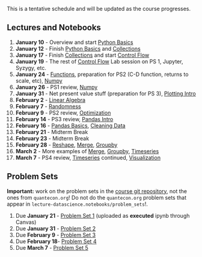 This is a tentative schedule and will be updated as the course progresses.

## Lectures and Notebooks
1. **January 10** - Overview and start [Python Basics](https://datascience.quantecon.org/python_fundamentals/basics.html)
2. **January 12** - Finish [Python Basics](https://datascience.quantecon.org/python_fundamentals/basics.html) and [Collections](https://datascience.quantecon.org/python_fundamentals/collections.html)
3. **January 17** - Finish [Collections](https://datascience.quantecon.org/python_fundamentals/collections.html) and start [Control Flow](https://datascience.quantecon.org/python_fundamentals/control_flow.html)
4. **January 19** - The rest of [Control Flow](https://datascience.quantecon.org/python_fundamentals/control_flow.html) Lab session on PS 1, Jupyter, Syzygy, etc. 
5. **January 24** - [Functions](https://datascience.quantecon.org/python_fundamentals/functions.html), preparation for PS2 (C-D function, returns to scale, etc), [Numpy](https://datascience.quantecon.org/scientific/numpy_arrays.html)
6. **January 26** - PS1 review,  [Numpy](https://datascience.quantecon.org/scientific/numpy_arrays.html)
7. **January 31** - Net present value stuff (preparation for PS 3), [Plotting Intro](https://datascience.quantecon.org/scientific/plotting.html)
8. **February 2** - [Linear Algebra](https://datascience.quantecon.org/scientific/applied_linalg.html) 
9.  **February 7** - [Randomness](https://datascience.quantecon.org/scientific/randomness.html)
10. **February 9** - PS2 review, [Optimization](https://datascience.quantecon.org/scientific/optimization.html)
11. **February 14** - PS3 review, [Pandas Intro](https://datascience.quantecon.org/pandas/intro.html)
12.  **February 16** - [Pandas Basics](https://datascience.quantecon.org/pandas/basics.html), [Cleaning Data](https://datascience.quantecon.org/pandas/data_clean.html)
13.  **February 21** - Midterm Break
14.  **February 23** - Midterm Break
15.  **February 28** - [Reshape](https://datascience.quantecon.org/pandas/reshape.html), [Merge](https://datascience.quantecon.org/pandas/merge.html), [Groupby](https://datascience.quantecon.org/pandas/groupby.html)
16.  **March 2** - More examples of [Merge](https://datascience.quantecon.org/pandas/merge.html), [Groupby](https://datascience.quantecon.org/pandas/groupby.html), [Timeseries](https://datascience.quantecon.org/pandas/timeseries.html)
17.  **March 7** - PS4 review, [Timeseries](https://datascience.quantecon.org/pandas/timeseries.html) continued, [Visualization](https://datascience.quantecon.org/applications/visualization_rules.html)
<!--
[Matplotlib](https://datascience.quantecon.org/pandas/matplotlib.html), [Timeseries](https://datascience.quantecon.org/pandas/timeseries.html)
1.   **March 9** - [Regression](https://datascience.quantecon.org/applications/regression.html)
2.   **March 14** - [Regression](https://datascience.quantecon.org/applications/regression.html)
3.   **March 16** - Midterm Break
4.   **March 21** - [Application: recidivism](https://datascience.quantecon.org/applications/recidivism.html)
5.   **March 23** - [Classification](https://datascience.quantecon.org/applications/classification.html)
6.   **March 28** - [Mapping](https://datascience.quantecon.org/applications/maps.html), [Machine learning in economics](https://datascience.quantecon.org/applications/ml_in_economics.html)
7.  **March 30** - PS7 review, Brainstorming Session on the Final Project
8.  **April 4** -  [Covid trends](https://github.com/ubcecon/ECON323_2020_Fall/blob/master/extra_notebooks/covid-trends.ipynb), [Covid cases](https://github.com/ubcecon/ECON323_2020_Fall/blob/master/extra_notebooks/covid-cases.ipynb)
9.  **April 6** - [Heterogeneous effect](https://datascience.quantecon.org/applications/heterogeneity.html)
10. **December 7** - [Working with text](https://datascience.quantecon.org/applications/working_with_text.html)
-->

## Problem Sets
**Important:** work on the problem sets in the [course git repository](https://github.com/ubcecon/ECON323_2022_Spring/tree/master/problem_sets), not the ones from `quantecon.org`! Do not do the `quantecon.org` problem sets that appear in `lecture-datascience.notebooks/problem_sets`!.


1. Due **January 21** - [Problem Set 1](/problem_sets/problem_set_1.ipynb) (uploaded as **executed** ipynb through Canvas)
2. Due **January 31** - [Problem Set 2](/problem_sets/problem_set_2.ipynb)
3. Due **February 9** - [Problem Set 3](/problem_sets/problem_set_3.ipynb)
4. Due **February 18**- [Problem Set 4](/problem_sets/problem_set_4.ipynb)
5. Due **March 7** - [Problem Set 5](/problem_sets/problem_set_5.ipynb)
<!--
6. Due **November 3rd** - [Problem Set 6](/problem_sets/problem_set_6.ipynb)
7. Due **November 22nd** - [Problem Set 7](/problem_sets/problem_set_7.html)
8. Due **November 19th** [Problem Set 8](https://datascience.quantecon.org/problem_sets/problem_set_8.html) or the exercises from [the covid prediction notebook](https://github.com/ubcecon/323-covid/blob/master/notebooks/covid-prediction.ipynb) -->
